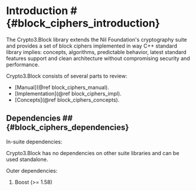 # Introduction # {#block_ciphers_introduction}

The Crypto3.Block library extends the Nil Foundation's
cryptography suite and provides a set of block ciphers
implemented in way C++ standard library implies: 
concepts, algorithms, predictable behavior, latest 
standard features support and clean architecture without compromising security and performance.
  
Crypto3.Block consists of several parts to review:
* [Manual](@ref block_ciphers_manual).
* [Implementation](@ref block_ciphers_impl).
* [Concepts](@ref block_ciphers_concepts).

## Dependencies ## {#block_ciphers_dependencies}

In-suite dependencies:

Crypto3.Block has no dependencies on other suite libraries and can be used standalone.

Outer dependencies:
1. Boost (>= 1.58)